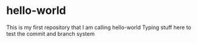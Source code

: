 # hello-world
This is my first repository that I am calling hello-world
Typing stuff here to test the commit and branch system
